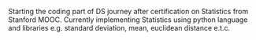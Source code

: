 Starting the coding part of DS journey after certification on Statistics from Stanford MOOC. 
Currently implementing Statistics using python language and libraries e.g. standard deviation, mean, euclidean distance e.t.c.
